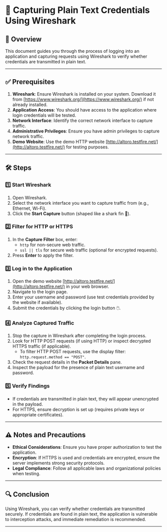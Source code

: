 # 🦈 Capturing Plain Text Credentials Using Wireshark

## 📝 Overview
This document guides you through the process of logging into an application and capturing requests using Wireshark to verify whether credentials are transmitted in plain text.

---

## ✅ Prerequisites
1. **Wireshark**: Ensure Wireshark is installed on your system. Download it from [https://www.wireshark.org/](https://www.wireshark.org/) if not already installed.
2. **Application Access**: You should have access to the application where login credentials will be tested.
3. **Network Interface**: Identify the correct network interface to capture traffic.
4. **Administrative Privileges**: Ensure you have admin privileges to capture network traffic.
5. **Demo Website**: Use the demo HTTP website [http://altoro.testfire.net/](http://altoro.testfire.net/) for testing purposes.

---

## 🛠️ Steps

### 1️⃣ Start Wireshark
1. Open Wireshark.
2. Select the network interface you want to capture traffic from (e.g., Ethernet, Wi-Fi).
3. Click the **Start Capture** button (shaped like a shark fin 🦈).

### 2️⃣ Filter for HTTP or HTTPS
1. In the **Capture Filter** box, enter:
   - `http` for non-secure web traffic.
   - `ssl || tls` for secure web traffic (optional for encrypted requests).
2. Press **Enter** to apply the filter.

### 3️⃣ Log in to the Application
1. Open the demo website [http://altoro.testfire.net/](http://altoro.testfire.net/) in your web browser.
2. Navigate to the login page.
3. Enter your username and password (use test credentials provided by the website if available).
4. Submit the credentials by clicking the login button 🖱️.

### 4️⃣ Analyze Captured Traffic
1. Stop the capture in Wireshark after completing the login process.
2. Look for HTTP POST requests (if using HTTP) or inspect decrypted HTTPS traffic (if applicable).
   - To filter HTTP POST requests, use the display filter: `http.request.method == "POST"`.
3. Check the request details in the **Packet Details** pane.
4. Inspect the payload for the presence of plain text username and password.

### 5️⃣ Verify Findings
- If credentials are transmitted in plain text, they will appear unencrypted in the payload.
- For HTTPS, ensure decryption is set up (requires private keys or appropriate certificates).

---

## ⚠️ Notes and Precautions
- **Ethical Considerations**: Ensure you have proper authorization to test the application.
- **Encryption**: If HTTPS is used and credentials are encrypted, ensure the server implements strong security protocols.
- **Legal Compliance**: Follow all applicable laws and organizational policies when testing.

---

## 🔍 Conclusion
Using Wireshark, you can verify whether credentials are transmitted securely. If credentials are found in plain text, the application is vulnerable to interception attacks, and immediate remediation is recommended.

---
